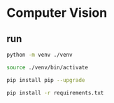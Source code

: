 # Computer Vision

## run 
``` sh
python -m venv ./venv

source ./venv/bin/activate

pip install pip --upgrade

pip install -r requirements.txt
```